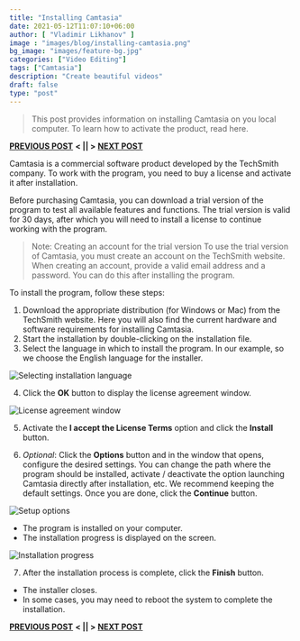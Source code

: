 ```yaml
---
title: "Installing Camtasia"
date: 2021-05-12T11:07:10+06:00
author: [ "Vladimir Likhanov" ]
image : "images/blog/installing-camtasia.png"
bg_image: "images/feature-bg.jpg"
categories: ["Video Editing"]
tags: ["Camtasia"]
description: "Create beautiful videos"
draft: false
type: "post"
---
```


> This post provides information on installing Camtasia on you local computer. To learn how to activate the
product, read here.

[**PREVIOUS POST**](/blog/camtasia-intro/) **< || >** [**NEXT POST**](/blog/camtasia-activation/)

Camtasia is a commercial software product developed by the TechSmith company. To work with the program, you need
to buy a license and activate it after installation.

Before purchasing Camtasia, you can download a trial version of the program to test all available features and
functions. The trial version is valid for 30 days, after which you will need to install a license to continue
working with the program.

> Note: Creating an account for the trial version
To use the trial version of Camtasia, you must create an account on the TechSmith website. When creating an account,
provide a valid email address and a password. You can do this after installing the program.

To install the program, follow these steps:

1. Download the appropriate distribution (for Windows or Mac) from the TechSmith website. Here you will also find
the current hardware and software requirements for installing Camtasia.
2. Start the installation by double-clicking on the installation file.
3. Select the language in which to install the program. In our example, so we choose the English language for the
installer.

![Selecting installation language](/images/blog/selecting-language-for-installation.png)

4. Click the **OK** button to display the license agreement window.

![License agreement window](/images/blog/license-agreement-window.png)

5. Activate the **I accept the License Terms** option and click the **Install** button.

6. *Optional*: Click the **Options** button and in the window that opens, configure the desired settings. You can change
the path where the program should be installed, activate / deactivate the option launching Camtasia directly after
installation, etc. We recommend keeping the default settings. Once you are done, click the **Continue** button.

![Setup options](/images/blog/setup-options.png)

* The program is installed on your computer.
* The installation progress is displayed on the screen.

![Installation progress](/images/blog/installation-progress.png)

7. After the installation process is complete, click the **Finish** button.

* The installer closes.
* In some cases, you may need to reboot the system to complete the installation.

[**PREVIOUS POST**](/blog/camtasia-intro/) **< || >** [**NEXT POST**](/blog/camtasia-activation/)